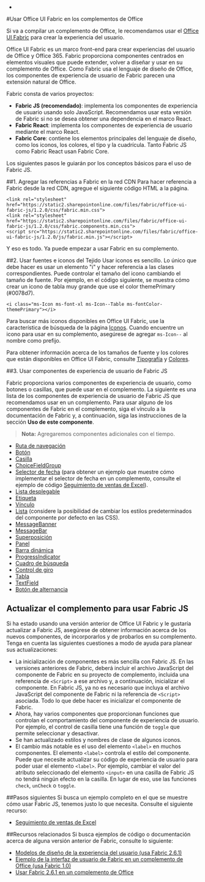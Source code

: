 -
#<a name="use-office-ui-fabric-in-office-add-ins"></a>Usar Office UI Fabric en los complementos de Office

Si va a compilar un complemento de Office, le recomendamos usar el [Office UI Fabric](https://dev.office.com/fabric) para crear la experiencia del usuario. 

Office UI Fabric es un marco front-end para crear experiencias del usuario de Office y Office 365. Fabric proporciona componentes centrados en elementos visuales que puede extender, volver a diseñar y usar en su complemento de Office. Como Fabric usa el lenguaje de diseño de Office, los componentes de experiencia de usuario de Fabric parecen una extensión natural de Office.

Fabric consta de varios proyectos:

- **Fabric JS (recomendado)**: implementa los componentes de experiencia de usuario usando solo JavaScript. Recomendamos usar esta versión de Fabric si no se desea obtener una dependencia en el marco React.  
- **Fabric React**: implementa los componentes de experiencia de usuario mediante el marco React.
- **Fabric Core**: contiene los elementos principales del lenguaje de diseño, como los iconos, los colores, el tipo y la cuadrícula. Tanto Fabric JS como Fabric React usan Fabric Core. 

Los siguientes pasos le guiarán por los conceptos básicos para el uso de Fabric JS.  

##<a name="1-add-the-fabric-cdn-references"></a>1. Agregar las referencias a Fabric en la red CDN
Para hacer referencia a Fabric desde la red CDN, agregue el siguiente código HTML a la página.

    <link rel="stylesheet" href="https://static2.sharepointonline.com/files/fabric/office-ui-fabric-js/1.2.0/css/fabric.min.css">
    <link rel="stylesheet" href="https://static2.sharepointonline.com/files/fabric/office-ui-fabric-js/1.2.0/css/fabric.components.min.css">
    <script src="https://static2.sharepointonline.com/files/fabric/office-ui-fabric-js/1.2.0/js/fabric.min.js"></script>

Y eso es todo. Ya puede empezar a usar Fabric en su complemento. 

##<a name="2-use-fabric-icons-and-fonts"></a>2. Usar fuentes e iconos del Tejido
Usar iconos es sencillo. Lo único que debe hacer es usar un elemento "i" y hacer referencia a las clases correspondientes. Puede controlar el tamaño del icono cambiando el tamaño de fuente. Por ejemplo, en el código siguiente, se muestra cómo crear un icono de tabla muy grande que use el color themePrimary (#0078d7). 
   
    <i class="ms-Icon ms-font-xl ms-Icon--Table ms-fontColor-themePrimary"></i>

Para buscar más iconos disponibles en Office UI Fabric, use la característica de búsqueda de la página [Iconos](https://dev.office.com/fabric#/styles/icons). Cuando encuentre un icono para usar en su complemento, asegúrese de agregar `ms-Icon--` al nombre como prefijo. 

Para obtener información acerca de los tamaños de fuente y los colores que están disponibles en Office UI Fabric, consulte [Tipografía](https://dev.office.com/fabric#/styles/typography) y [Colores](https://dev.office.com/fabric#/styles/colors).

##<a name="3-use-fabric-js-ux-components"></a>3. Usar componentes de experiencia de usuario de Fabric JS

Fabric proporciona varios componentes de experiencia de usuario, como botones o casillas, que puede usar en el complemento. La siguiente es una lista de los componentes de experiencia de usuario de Fabric JS que recomendamos usar en un complemento. Para usar alguno de los componentes de Fabric en el complemento, siga el vínculo a la documentación de Fabric y, a continuación, siga las instrucciones de la sección **Uso de este componente**.

> **Nota:** Agregaremos componentes adicionales con el tiempo. 

- [Ruta de navegación](https://github.com/OfficeDev/office-ui-fabric-js/blob/master/ghdocs/components/Breadcrumb.md)
- [Botón](https://github.com/OfficeDev/office-ui-fabric-js/blob/master/ghdocs/components/Button.md)
- [Casilla](https://github.com/OfficeDev/office-ui-fabric-js/blob/master/ghdocs/components/CheckBox.md)
- [ChoiceFieldGroup](https://github.com/OfficeDev/office-ui-fabric-js/blob/master/ghdocs/components/ChoiceFieldGroup.md)
- [Selector de fecha](https://github.com/OfficeDev/office-ui-fabric-js/blob/master/ghdocs/components/DatePicker.md) (para obtener un ejemplo que muestre cómo implementar el selector de fecha en un complemento, consulte el ejemplo de código [Seguimiento de ventas de Excel](https://github.com/OfficeDev/Excel-Add-in-JavaScript-SalesTracker)).
- [Lista desplegable](https://github.com/OfficeDev/office-ui-fabric-js/blob/master/ghdocs/components/Dropdown.md)
- [Etiqueta](https://github.com/OfficeDev/office-ui-fabric-js/blob/master/ghdocs/components/Label.md)
- [Vínculo](https://github.com/OfficeDev/office-ui-fabric-js/blob/master/ghdocs/components/Link.md)
- [Lista](https://github.com/OfficeDev/office-ui-fabric-js/blob/master/ghdocs/components/List.md) (considere la posibilidad de cambiar los estilos predeterminados del componente por defecto en las CSS).
- [MessageBanner](https://github.com/OfficeDev/office-ui-fabric-js/blob/master/ghdocs/components/MessageBanner.md)
- [MessageBar](https://github.com/OfficeDev/office-ui-fabric-js/blob/master/ghdocs/components/MessageBar.md)
- [Superposición](https://github.com/OfficeDev/office-ui-fabric-js/blob/master/ghdocs/components/Overlay.md)
- [Panel](https://github.com/OfficeDev/office-ui-fabric-js/blob/master/ghdocs/components/Panel.md)
- [Barra dinámica](https://github.com/OfficeDev/office-ui-fabric-js/blob/master/ghdocs/components/Pivot.md)
- [ProgressIndicator](https://github.com/OfficeDev/office-ui-fabric-js/blob/master/ghdocs/components/ProgressIndicator.md)
- [Cuadro de búsqueda](https://github.com/OfficeDev/office-ui-fabric-js/blob/master/ghdocs/components/SearchBox.md)
- [Control de giro](https://github.com/OfficeDev/office-ui-fabric-js/blob/master/ghdocs/components/Spinner.md)
- [Tabla](https://github.com/OfficeDev/office-ui-fabric-js/blob/master/ghdocs/components/Table.md)
- [TextField](https://github.com/OfficeDev/office-ui-fabric-js/blob/master/ghdocs/components/TextField.md)
- [Botón de alternancia](https://github.com/OfficeDev/office-ui-fabric-js/blob/master/ghdocs/components/Toggle.md)
   
## <a name="updating-your-add-in-to-use-fabric-js"></a>Actualizar el complemento para usar Fabric JS
Si ha estado usando una versión anterior de Office UI Fabric y le gustaría actualizar a Fabric JS, asegúrese de obtener información acerca de los nuevos componentes, de incorporarlos y de probarlos en su complemento. Tenga en cuenta las siguientes cuestiones a modo de ayuda para planear sus actualizaciones:

- La inicialización de componentes es más sencilla con Fabric JS. En las versiones anteriores de Fabric, deberá incluir el archivo JavaScript del componente de Fabric en su proyecto de complemento, incluida una referencia de `<Script>` a ese archivo y, a continuación, inicializar el componente. En Fabric JS, ya no es necesario que incluya el archivo JavaScript del componente de Fabric ni la referencia de `<Script>` asociada. Todo lo que debe hacer es inicializar el componente de Fabric.   
- Ahora, hay varios componentes que proporcionan funciones que controlan el comportamiento del componente de experiencia de usuario. Por ejemplo, el control de casilla tiene una función de `toggle` que permite seleccionar y desactivar. 
- Se han actualizado estilos y nombres de clase de algunos iconos.
- El cambio más notable es el uso del elemento `<label>` en muchos componentes. El elemento `<label>` controla el estilo del componente. Puede que necesite actualizar su código de experiencia de usuario para poder usar el elemento `<label>`. Por ejemplo, cambiar el valor del atributo seleccionado del elemento `<input>` en una casilla de Fabric JS no tendrá ningún efecto en la casilla. En lugar de eso, use las funciones `check`, `unCheck` o `toggle`.   

##<a name="next-steps"></a>Pasos siguientes
Si busca un ejemplo completo en el que se muestre cómo usar Fabric JS, tenemos justo lo que necesita. Consulte el siguiente recurso:

- [Seguimiento de ventas de Excel](https://github.com/OfficeDev/Excel-Add-in-JavaScript-SalesTracker) 

##<a name="related-resources"></a>Recursos relacionados
Si busca ejemplos de código o documentación acerca de alguna versión anterior de Fabric, consulte lo siguiente:

- [Modelos de diseño de la experiencia del usuario (usa Fabric 2.6.1)](https://github.com/OfficeDev/Office-Add-in-UX-Design-Patterns-Code) 
- [Ejemplo de la interfaz de usuario de Fabric en un complemento de Office (usa Fabric 1.0)](https://github.com/OfficeDev/Office-Add-in-Fabric-UI-Sample) 
- [Usar Fabric 2.6.1 en un complemento de Office](https://dev.office.com/docs/add-ins/design/ui-elements/using-office-ui-fabric)
 


